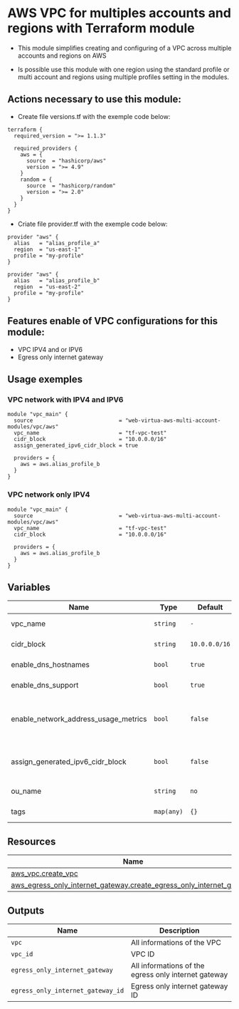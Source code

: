 # AWS VPC for multiples accounts and regions with Terraform module
* This module simplifies creating and configuring of a VPC across multiple accounts and regions on AWS

* Is possible use this module with one region using the standard profile or multi account and regions using multiple profiles setting in the modules.

## Actions necessary to use this module:

* Create file versions.tf with the exemple code below:
```hcl
terraform {
  required_version = ">= 1.1.3"

  required_providers {
    aws = {
      source  = "hashicorp/aws"
      version = ">= 4.9"
    }
    random = {
      source  = "hashicorp/random"
      version = ">= 2.0"
    }
  }
}
```

* Criate file provider.tf with the exemple code below:
```hcl
provider "aws" {
  alias   = "alias_profile_a"
  region  = "us-east-1"
  profile = "my-profile"
}

provider "aws" {
  alias   = "alias_profile_b"
  region  = "us-east-2"
  profile = "my-profile"
}
```


## Features enable of VPC configurations for this module:

- VPC IPV4 and or IPV6
- Egress only internet gateway

## Usage exemples

### VPC network with IPV4 and IPV6

```hcl
module "vpc_main" {
  source                           = "web-virtua-aws-multi-account-modules/vpc/aws"
  vpc_name                         = "tf-vpc-test"
  cidr_block                       = "10.0.0.0/16"
  assign_generated_ipv6_cidr_block = true

  providers = {
    aws = aws.alias_profile_b
  }
}
```

### VPC network only IPV4

```hcl
module "vpc_main" {
  source                           = "web-virtua-aws-multi-account-modules/vpc/aws"
  vpc_name                         = "tf-vpc-test"
  cidr_block                       = "10.0.0.0/16"

  providers = {
    aws = aws.alias_profile_b
  }
}
```

## Variables

| Name | Type | Default | Required | Description | Options |
|------|-------------|------|---------|:--------:|:--------|
| vpc_name | `string` | `-` | yes | Name to VPC | `-` |
| cidr_block | `string` | `10.0.0.0/16` | no | VPC Cidr Block | `-` |
| enable_dns_hostnames | `bool` | `true` | no | Enable DNS Hostnames | `*`false <br> `*`true |
| enable_dns_support | `bool` | `true` | no | Enable DNS Support | `*`false <br> `*`true |
| enable_network_address_usage_metrics | `bool` | `false` | no | Enable network address usage metrics | `*`false <br> `*`true |
| assign_generated_ipv6_cidr_block | `bool` | `false` | no | Assign generated ipv6 cidr block | `*`false <br> `*`true |
| ou_name | `string` | `no` | no | Organization unit name | `-` |
| tags | `map(any)` | `{}` | no | Tags to resources | `-` |

## Resources

| Name | Type |
|------|------|
| [aws_vpc.create_vpc](https://registry.terraform.io/providers/hashicorp/aws/latest/docs/resources/vpc) | resource |
| [aws_egress_only_internet_gateway.create_egress_only_internet_gateway](https://registry.terraform.io/providers/hashicorp/aws/latest/docs/resources/egress_only_internet_gateway) | resource |

## Outputs

| Name | Description |
|------|-------------|
| `vpc` | All informations of the VPC |
| `vpc_id` | VPC ID |
| `egress_only_internet_gateway` | All informations of the egress only internet gateway |
| `egress_only_internet_gateway_id` | Egress only internet gateway ID |

